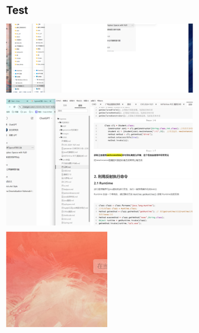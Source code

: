 # Test





![image-20240727080331749](../../../img/image-20240727080331749.png)





![image-20240727212259892](../../../img/image-20240727212259892.png)







![image-20240727214701822](../../../img/image-20240727214701822.png)


